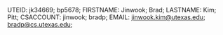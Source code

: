UTEID: jk34669; bp5678;
FIRSTNAME: Jinwook; Brad;
LASTNAME: Kim; Pitt;
CSACCOUNT: jinwook; bradp;
EMAIL: jinwook.kim@utexas.edu; bradp@cs.utexas.edu;
